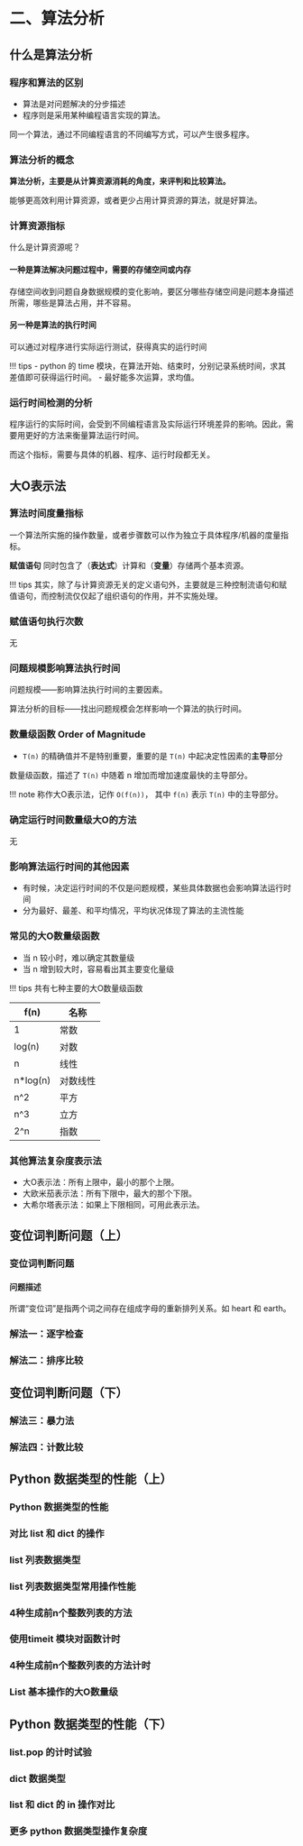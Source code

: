 # 二、算法分析

## 什么是算法分析
### 程序和算法的区别
- 算法是对问题解决的分步描述
- 程序则是采用某种编程语言实现的算法。

同一个算法，通过不同编程语言的不同编写方式，可以产生很多程序。

### 算法分析的概念
**算法分析，主要是从计算资源消耗的角度，来评判和比较算法。**

能够更高效利用计算资源，或者更少占用计算资源的算法，就是好算法。

### 计算资源指标
什么是计算资源呢？
#### 一种是算法解决问题过程中，需要的**存储空间**或内存

存储空间收到问题自身数据规模的变化影响，要区分哪些存储空间是问题本身描述所需，哪些是算法占用，并不容易。
#### 另一种是算法的**执行时间**

可以通过对程序进行实际运行测试，获得真实的运行时间

!!! tips
    - python 的 time 模块，在算法开始、结束时，分别记录系统时间，求其差值即可获得运行时间。
    - 最好能多次运算，求均值。

### 运行时间检测的分析
程序运行的实际时间，会受到不同编程语言及实际运行环境差异的影响。因此，需要用更好的方法来衡量算法运行时间。

而这个指标，需要与具体的机器、程序、运行时段都无关。

## 大O表示法 
### 算法时间度量指标

一个算法所实施的操作数量，或者步骤数可以作为独立于具体程序/机器的度量指标。

**赋值语句** 同时包含了（**表达式**）计算和（**变量**）存储两个基本资源。

!!! tips
    其实，除了与计算资源无关的定义语句外，主要就是三种控制流语句和赋值语句，而控制流仅仅起了组织语句的作用，并不实施处理。

### 赋值语句执行次数
无
### 问题规模影响算法执行时间

问题规模——影响算法执行时间的主要因素。

算法分析的目标——找出问题规模会怎样影响一个算法的执行时间。

### 数量级函数 Order of Magnitude

- `T(n)` 的精确值并不是特别重要，重要的是 `T(n)` 中起决定性因素的**主导**部分

数量级函数，描述了 `T(n)` 中随着 n 增加而增加速度最快的主导部分。

!!! note
    称作大O表示法，记作 `O(f(n))`， 其中 `f(n)` 表示 `T(n)` 中的主导部分。

### 确定运行时间数量级大O的方法
无
### 影响算法运行时间的其他因素

- 有时候，决定运行时间的不仅是问题规模，某些具体数据也会影响算法运行时间
- 分为最好、最差、和平均情况，平均状况体现了算法的主流性能

### 常见的大O数量级函数

- 当 n 较小时，难以确定其数量级
- 当 n 增到较大时，容易看出其主要变化量级

!!! tips
    共有七种主要的大O数量级函数


| f(n)     | 名称     |
| -------- | -------- |
| 1        | 常数     |
| log(n)   | 对数     |
| n        | 线性     |
| n*log(n) | 对数线性 |
| n^2      | 平方     |
| n^3      | 立方     |
| 2^n      | 指数     |



### 其他算法复杂度表示法

- 大O表示法：所有上限中，最小的那个上限。
- 大欧米茄表示法：所有下限中，最大的那个下限。
- 大希尔塔表示法：如果上下限相同，可用此表示法。

## 变位词判断问题（上）
### 变位词判断问题

#### 问题描述

所谓“变位词”是指两个词之间存在组成字母的重新排列关系。如 heart 和 earth。

### 解法一：逐字检查
### 解法二：排序比较   



## 变位词判断问题（下）
### 解法三：暴力法
### 解法四：计数比较



## Python 数据类型的性能（上）
### Python 数据类型的性能
### 对比 list 和 dict 的操作
### list 列表数据类型
### list 列表数据类型常用操作性能
### 4种生成前n个整数列表的方法
### 使用timeit 模块对函数计时
### 4种生成前n个整数列表的方法计时
### List 基本操作的大O数量级


## Python 数据类型的性能（下）
### list.pop 的计时试验
### dict 数据类型
### list 和 dict 的 in 操作对比
### 更多 python 数据类型操作复杂度

